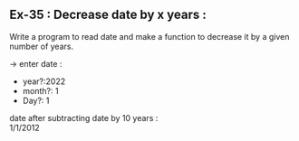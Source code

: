 ## Ex-35 : Decrease date by x years :  
Write a program to read date and make a function to decrease it by a given number of years.  

-> enter date :  
- year?:2022  
- month?: 1  
- Day?: 1  

date after subtracting date by 10 years :  
1/1/2012  

